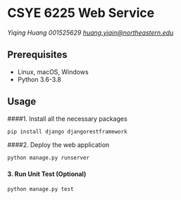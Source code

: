 # CSYE 6225 Web Service

*Yiqing Huang 001525629 huang.yiqin@northeastern.edu*



## Prerequisites

- Linux, macOS, Windows
- Python 3.6-3.8



## Usage

####1. Install all the necessary packages

```bash
pip install django djangorestframework
```

####2. Deploy the web application

```bash
python manage.py runserver
```

#### 3. Run Unit Test (Optional)

```bash
python manage.py test
```

